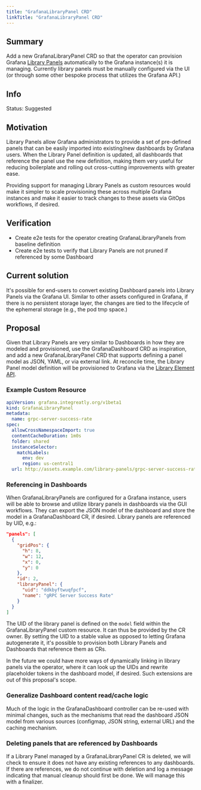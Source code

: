 ```yaml
---
title: "GrafanaLibraryPanel CRD"
linkTitle: "GrafanaLibraryPanel CRD"
---
```


## Summary

Add a new GrafanaLibraryPanel CRD so that the operator can provision Grafana
[Library Panels](https://grafana.com/docs/grafana/latest/dashboards/build-dashboards/manage-library-panels/)
automatically to the Grafana instance(s) it is managing. Currently library
panels must be manually configured via the UI (or through some other bespoke
process that utilizes the Grafana API.)

## Info

Status: Suggested

## Motivation

Library Panels allow Grafana administrators to provide a set of pre-defined
panels that can be easily imported into existing/new dashboards by Grafana users.
When the Library Panel definition is updated, all dashboards that reference the
panel use the new definition, making them very useful for reducing boilerplate
and rolling out cross-cutting improvements with greater ease.

Providing support for managing Library Panels as custom resources would make it
simpler to scale provisioning these across multiple Grafana instances and make
it easier to track changes to these assets via GitOps workflows, if desired.

## Verification

- Create e2e tests for the operator creating GrafanaLibraryPanels from baseline definition
- Create e2e tests to verify that Library Panels are not pruned if referenced by some Dashboard

## Current solution

It's possible for end-users to convert existing Dashboard panels into Library Panels
via the Grafana UI. Similar to other assets configured in Grafana, if there is no
persistent storage layer, the changes are tied to the lifecycle of the ephemeral storage
(e.g., the pod tmp space.)

## Proposal

Given that Library Panels are very similar to Dashboards in how they are modeled and
provisioned, use the GrafanaDashboard CRD as inspiration, and add a new GrafanaLibraryPanel
CRD that supports defining a panel model as JSON, YAML, or via external link. At
reconcile time, the Library Panel model definition will be provisioned to Grafana
via the [Library Element API](https://grafana.com/docs/grafana/latest/developers/http_api/library_element/).

### Example Custom Resource

```yaml
apiVersion: grafana.integreatly.org/v1beta1
kind: GrafanaLibraryPanel
metadata:
  name: grpc-server-success-rate
spec:
  allowCrossNamespaceImport: true
  contentCacheDuration: 1m0s
  folder: shared
  instanceSelector:
    matchLabels:
      env: dev
      region: us-central1
  url: http://assets.example.com/library-panels/grpc-server-success-rate.json
```

### Referencing in Dashboards

When GrafanaLibraryPanels are configured for a Grafana instance, users will be able to browse
and utilize library panels in dashboards via the GUI workflows. They can export the JSON model
of the dashboard and store the model in a GrafanaDashboard CR, if desired. Library panels are
referenced by UID, e.g.:

```json
"panels": [
  {
    "gridPos": {
      "h": 8,
      "w": 12,
      "x": 0,
      "y": 0
    },
    "id": 2,
    "libraryPanel": {
      "uid": "ddkbyftwuqfpcf",
      "name": "gRPC Server Success Rate"
    }
  }
]
```

The UID of the library panel is defined on the `model` field within the GrafanaLibraryPanel
custom resource. It can thus be provided by the CR owner. By setting the UID to a stable value
as opposed to letting Grafana autogenerate it, it's possible to provision both Library Panels
and Dashboards that reference them as CRs.

In the future we could have more ways of dynamically linking in library panels via the operator,
where it can look up the UIDs and rewrite placeholder tokens in the dashboard model, if desired.
Such extensions are out of this proposal's scope.

### Generalize Dashboard content read/cache logic

Much of the logic in the GrafanaDashboard controller can be re-used with minimal changes,
such as the mechanisms that read the dashboard JSON model from various sources (configmap,
JSON string, external URL) and the caching mechanism.

### Deleting panels that are referenced by Dashboards

If a Library Panel managed by a GrafanaLibraryPanel CR is deleted, we will check to
ensure it does not have any existing references to any dashboards. If there are
references, we do not continue with deletion and log a message indicating that
manual cleanup should first be done. We will manage this with a finalizer.
